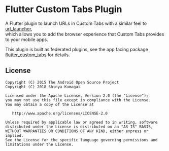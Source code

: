 # Flutter Custom Tabs Plugin

A Flutter plugin to launch URLs in Custom Tabs with a similar feel to [url_launcher](https://pub.dev/packages/url_launcher),  
which allows you to add the browser experience that Custom Tabs provides to your mobile apps.

This plugin is built as federated plugins, see the app facing package [flutter_custom_tabs](./flutter_custom_tabs) for details.

## License

    Copyright (C) 2015 The Android Open Source Project
    Copyright (C) 2018 Shinya Kumagai

    Licensed under the Apache License, Version 2.0 (the "License");
    you may not use this file except in compliance with the License.
    You may obtain a copy of the License at

       http://www.apache.org/licenses/LICENSE-2.0

    Unless required by applicable law or agreed to in writing, software
    distributed under the License is distributed on an "AS IS" BASIS,
    WITHOUT WARRANTIES OR CONDITIONS OF ANY KIND, either express or implied.
    See the License for the specific language governing permissions and
    limitations under the License.